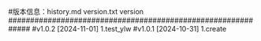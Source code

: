 #版本信息：history.md  version.txt version
#############################################################
#v1.0.2 [2024-11-01]
1.test_ylw
#v1.0.1 [2024-10-31]
1.create